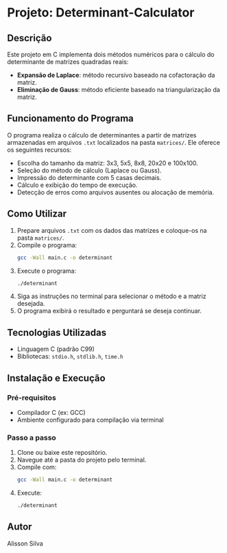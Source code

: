 # Projeto: Determinant-Calculator

## Descrição

Este projeto em C implementa dois métodos numéricos para o cálculo do determinante de matrizes quadradas reais:

- **Expansão de Laplace**: método recursivo baseado na cofactoração da matriz.
- **Eliminação de Gauss**: método eficiente baseado na triangularização da matriz.

## Funcionamento do Programa

O programa realiza o cálculo de determinantes a partir de matrizes armazenadas em arquivos `.txt` localizados na pasta `matrices/`. Ele oferece os seguintes recursos:

- Escolha do tamanho da matriz: 3x3, 5x5, 8x8, 20x20 e 100x100.
- Seleção do método de cálculo (Laplace ou Gauss).
- Impressão do determinante com 5 casas decimais.
- Cálculo e exibição do tempo de execução.
- Detecção de erros como arquivos ausentes ou alocação de memória.

## Como Utilizar

1. Prepare arquivos `.txt` com os dados das matrizes e coloque-os na pasta `matrices/`.
2. Compile o programa:
   ```bash
   gcc -Wall main.c -o determinant
   ```
3. Execute o programa:
   ```bash
   ./determinant
   ```
4. Siga as instruções no terminal para selecionar o método e a matriz desejada.
5. O programa exibirá o resultado e perguntará se deseja continuar.

## Tecnologias Utilizadas

- Linguagem C (padrão C99)
- Bibliotecas: `stdio.h`, `stdlib.h`, `time.h`

## Instalação e Execução

### Pré-requisitos

- Compilador C (ex: GCC)
- Ambiente configurado para compilação via terminal

### Passo a passo

1. Clone ou baixe este repositório.
2. Navegue até a pasta do projeto pelo terminal.
3. Compile com:
   ```bash
   gcc -Wall main.c -o determinant
   ```
4. Execute:
   ```bash
   ./determinant
   ```

## Autor

Alisson Silva
